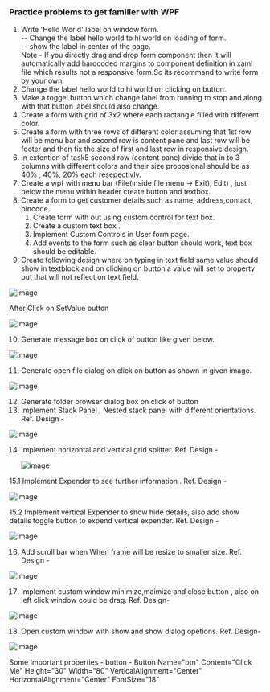 ### Practice problems to get familier with WPF
1. Write 'Hello World' label on window form.   
-- Change the label hello world to hi world on loading of form.  
-- show the label in center of the page.  
Note - If you directly drag and drop form component then it will automatically add hardcoded margins to component  definition in xaml file which results not a responsive form.So its recommand to write form by your own.
2. Change the label hello world to hi world on clicking on button.
3. Make a toggel button which change label from running to stop and along with that button label should also change.
4. Create a form with grid of 3x2 where each ractangle filled with different color.
5. Create a form with three rows of different color assuming that 1st row will be menu bar and second row is content pane and last row will be footer and then fix the size of first and last row in responsive design. 
6. In extention of task5 second row (content pane) divide that in to 3 columns with different colors and their size proposional should be as 40% , 40%, 20% each resepectivly.
7. Create a wpf with menu bar (File(inside file menu -> Exit), Edit) , just below the menu within header create button and textbox.
8. Create a form to get customer details such as name, address,contact, pincode.
    1. Create form with out using custom control for text box.
    2. Create a custom text box .
    3. Implement Custom Controls in User form page.
    4. Add events to the form such as clear button should work, text box should be editable.  
9. Create following design where on typing in text field same value should show in textblock and on clicking on button a value will set to property but that will not reflect on text field.
    
![image](https://github.com/codewithheeren/.Net/assets/87074236/a5bc8f16-20fe-4a0c-a78d-230e49e78b19)

After Click on SetValue button  

![image](https://github.com/codewithheeren/.Net/assets/87074236/e234a843-0d63-46e1-a786-d365658e63ea)

10. Generate message box on click of button like given below.
    
![image](https://github.com/codewithheeren/.Net/assets/87074236/4c209c47-8953-43d1-8851-33367ad64cef)


11. Generate open file dialog on click on button as shown in given image.

![image](https://github.com/codewithheeren/.Net/assets/87074236/1064547e-64af-4a08-9b7c-0b9276074ffb)  

12. Generate folder browser dialog box on click of button
13. Implement Stack Panel , Nested stack panel with different orientations. Ref. Design -

![image](https://github.com/codewithheeren/.Net/assets/87074236/904caa42-d6de-4aa0-9b3b-efe6c22a7560)  

14. Implement horizontal and vertical grid splitter. Ref. Design -

    ![image](https://github.com/codewithheeren/.Net/assets/87074236/33e1e718-3ded-401b-9510-a373da002ea1)

15.1 Implement Expender to see further information . Ref. Design -    

![image](https://github.com/codewithheeren/.Net/assets/87074236/8d2a0f57-52ae-4b4e-932d-49d5f05cba5f)  

15.2 Implement vertical Expender to show hide details, also add show details toggle button to expend vertical expender.  Ref. Design -    

![image](https://github.com/codewithheeren/.Net/assets/87074236/417d5fe4-df98-46cd-b4c1-a874dbec8939)  

16. Add scroll bar when When frame will be resize to smaller size. Ref. Design -  

![image](https://github.com/codewithheeren/.Net/assets/87074236/115cbc50-b2c9-4419-861d-3a23d55c28b0)

17. Implement custom window minimize,maimize and close button , also on left click window could be drag. Ref. Design-

![image](https://github.com/codewithheeren/.Net/assets/87074236/208e9542-cfde-4adc-924c-4586868e6c24)

18. Open custom window with show and show dialog opetions. Ref. Design-
    
![image](https://github.com/codewithheeren/.Net/assets/87074236/9bf863cf-2053-4f71-b26c-f61677ae4a0e)









Some Important properties - 
button -
Button Name="btn" Content="Click Me" Height="30" Width="80"  VerticalAlignment="Center" HorizontalAlignment="Center"
FontSize="18"
